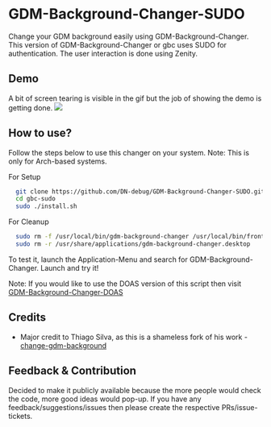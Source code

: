 
# GDM-Background-Changer-SUDO

Change your GDM background easily using GDM-Background-Changer. This version of GDM-Background-Changer or gbc uses SUDO for authentication. The user interaction is done
using Zenity.

## Demo
A bit of screen tearing is visible in the gif but the job of showing the demo is getting done.
![](gbc_test.gif)

## How to use?
Follow the steps below to use this changer on your system.
Note: This is only for Arch-based systems.

For Setup
```bash
  git clone https://github.com/DN-debug/GDM-Background-Changer-SUDO.git gbc-sudo
  cd gbc-sudo
  sudo ./install.sh
```
For Cleanup
```bash
  sudo rm -f /usr/local/bin/gdm-background-changer /usr/local/bin/frontend-gbc 
  sudo rm -r /usr/share/applications/gdm-background-changer.desktop
```
To test it, launch the Application-Menu and search for GDM-Background-Changer.
Launch and try it!

Note: If you would like to use the DOAS version of this script
then visit [GDM-Background-Changer-DOAS](https://github.com/DN-debug/GDM-Background-Changer-DOAS)
## Credits

- Major credit to Thiago Silva, as this is a shameless fork of his work - [change-gdm-background](https://github.com/thiggy01/change-gdm-background)


## Feedback & Contribution

Decided to make it publicly available because the more people would check the code, more good ideas would pop-up.
If you have any feedback/suggestions/issues then
please create the respective PRs/issue-tickets. 

